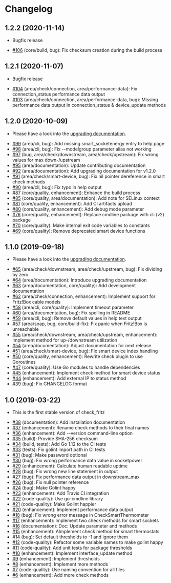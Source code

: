 # Changelog

## 1.2.2 (2020-11-14)

- Bugfix release

* [#106](https://github.com/mcktr/check_fritz/pull/106) (core/build, bug): Fix checksum creation during the build process

## 1.2.1 (2020-11-07)

- Bugfix release

* [#104](https://github.com/mcktr/check_fritz/pull/104) (area/check/connection, area/performance-data): Fix connection_status performance data output 
* [#103](https://github.com/mcktr/check_fritz/pull/103) (area/check/connection, area/performance-data, bug): Missing performance data output in connection_status & device_update methods

## 1.2.0 (2020-10-09)

- Please have a look into the [upgrading documentation](https://github.com/mcktr/check_fritz/blob/master/doc/upgrading.md).

* [#99](https://github.com/mcktr/check_fritz/pull/99) (area/cli, bug): Add missing smart_socketenergy entry to help page
* [#98](https://github.com/mcktr/check_fritz/pull/98) (area/cli, bug): Fix --modelgroup parameter alias not working
* [#97](https://github.com/mcktr/check_fritz/pull/97) (bug, area/check/downstream, area/check/upstream): Fix wrong values for max down-/upstream
* [#95](https://github.com/mcktr/check_fritz/pull/95) (area/documentation): Update contributing documentation
* [#92](https://github.com/mcktr/check_fritz/pull/92) (area/documentation): Add upgrading documentation for v1.2.0
* [#91](https://github.com/mcktr/check_fritz/pull/91) (area/check/smart-device, bug): Fix nil pointer dereference in smart check methods
* [#90](https://github.com/mcktr/check_fritz/pull/90) (area/cli, bug): Fix typo in help output
* [#87](https://github.com/mcktr/check_fritz/pull/87) (core/quality, enhancement): Enhance the build process
* [#85](https://github.com/mcktr/check_fritz/pull/85) (core/quality, area/documentation): Add note for SELinux context
* [#81](https://github.com/mcktr/check_fritz/pull/81) (core/quality, enhancement): Add CI artifacts upload
* [#80](https://github.com/mcktr/check_fritz/pull/80) (core/quality, enhancement): Add debug mode parameter
* [#76](https://github.com/mcktr/check_fritz/pull/76) (core/quality, enhancement): Replace cmdline package with cli (v2) package
* [#70](https://github.com/mcktr/check_fritz/pull/70) (core/quality): Make internal exit code variables to constants
* [#69](https://github.com/mcktr/check_fritz/pull/69) (core/quality): Remove deprecated smart device functions

## 1.1.0 (2019-09-18)

- Please have a look into the [upgrading documentation](https://github.com/mcktr/check_fritz/blob/master/doc/upgrading.md).

* [#65](https://github.com/mcktr/check_fritz/pull/65) (area/check/downstream, area/check/upstream, bug): Fix dividing by zero
* [#64](https://github.com/mcktr/check_fritz/pull/64) (area/documentation): Introduce upgrading documentation
* [#63](https://github.com/mcktr/check_fritz/pull/63) (area/documentation, core/quality): Add development documentation
* [#62](https://github.com/mcktr/check_fritz/pull/62) (area/check/connection, enhancement): Implement support for Fritz!Box cable models
* [#58](https://github.com/mcktr/check_fritz/pull/58) (area/cli, core/quality): Implement timeout parameter
* [#60](https://github.com/mcktr/check_fritz/pull/60) (area/documentation, bug): Fix spelling in README
* [#59](https://github.com/mcktr/check_fritz/pull/59) (area/cli, bug): Remove default values in help text output
* [#57](https://github.com/mcktr/check_fritz/pull/57) (area/soap, bug, core/build-fix): Fix panic when Fritz!Box is unreachable
* [#55](https://github.com/mcktr/check_fritz/pull/55) (area/check/downstream, area/check/upstream, enhancement): Implement method for up-/downstream utilization
* [#54](https://github.com/mcktr/check_fritz/pull/54) (area/documentation): Adjust documentation for next release
* [#51](https://github.com/mcktr/check_fritz/pull/51) (area/check/smart-device, bug): Fix smart device index handling
* [#50](https://github.com/mcktr/check_fritz/pull/50) (core/quality, enhancement): Rewrite check plugin to use Goroutines
* [#47](https://github.com/mcktr/check_fritz/pull/47) (core/quality): Use Go modules to handle dependencies
* [#45](https://github.com/mcktr/check_fritz/pull/45) (enhancement): Implement check method for smart device status
* [#44](https://github.com/mcktr/check_fritz/pull/44) (enhancement): Add external IP to status method
* [#39](https://github.com/mcktr/check_fritz/pull/39) (bug): Fix CHANGELOG format

## 1.0 (2019-03-22)

- This is the first stable version of check_fritz

* [#38](https://github.com/mcktr/check_fritz/pull/38) (documentation): Add installation documentation
* [#37](https://github.com/mcktr/check_fritz/pull/37) (enhancement): Rename check methods to their final names
* [#36](https://github.com/mcktr/check_fritz/pull/36) (enhancement): Add --version command-line option
* [#35](https://github.com/mcktr/check_fritz/pull/35) (build): Provide SHA-256 checksum
* [#34](https://github.com/mcktr/check_fritz/pull/34) (build, tests): Add Go 1.12 to the CI tests
* [#33](https://github.com/mcktr/check_fritz/pull/33) (tests): Fix golint import path in CI tests
* [#31](https://github.com/mcktr/check_fritz/pull/31) (bug): Make password optional
* [#30](https://github.com/mcktr/check_fritz/pull/30) (bug): Fix wrong performance data value in socketpower
* [#29](https://github.com/mcktr/check_fritz/pull/29) (enhancement): Calculate human readable uptime
* [#28](https://github.com/mcktr/check_fritz/pull/28) (bug): Fix wrong new line statement in output
* [#27](https://github.com/mcktr/check_fritz/pull/27) (bug): Fix performance data output in downstream_max
* [#26](https://github.com/mcktr/check_fritz/pull/26) (bug): Fix null pointer reference
* [#24](https://github.com/mcktr/check_fritz/pull/24) (bug): Make Golint happy
* [#23](https://github.com/mcktr/check_fritz/pull/23) (enhancement): Add Travis CI integration
* [#22](https://github.com/mcktr/check_fritz/pull/22) (code-quality): Use go-cmdline library
* [#21](https://github.com/mcktr/check_fritz/pull/21) (code-quality): Make Golint happier
* [#20](https://github.com/mcktr/check_fritz/pull/20) (enhancement): Implement performance data output
* [#18](https://github.com/mcktr/check_fritz/pull/18) (bug): Fix wrong error message in CheckSmartThermometer
* [#17](https://github.com/mcktr/check_fritz/pull/17) (enhancement): Implement two check methods for smart sockets
* [#16](https://github.com/mcktr/check_fritz/pull/16) (documentation): Doc: Update parameter and methods
* [#15](https://github.com/mcktr/check_fritz/pull/15) (enhancement): AImplement check method for smart thermostats
* [#14](https://github.com/mcktr/check_fritz/pull/14) (bug): Set default thresholds to -1 and ignore them
* [#12](https://github.com/mcktr/check_fritz/pull/12) (code-quality): Refactor some variable names to make golint happy
* [#11](https://github.com/mcktr/check_fritz/pull/11) (code-quality): Add unit tests for package thresholds
* [#10](https://github.com/mcktr/check_fritz/pull/10) (enhancement): Implement interface_update method
* [#9](https://github.com/mcktr/check_fritz/pull/9) (enhancement): Implement thresholds
* [#8](https://github.com/mcktr/check_fritz/pull/8) (enhancement): Implement more methods
* [#7](https://github.com/mcktr/check_fritz/pull/7) (code-quality): Use naming convention for all files
* [#6](https://github.com/mcktr/check_fritz/pull/6) (enhancement): Add more check methods
